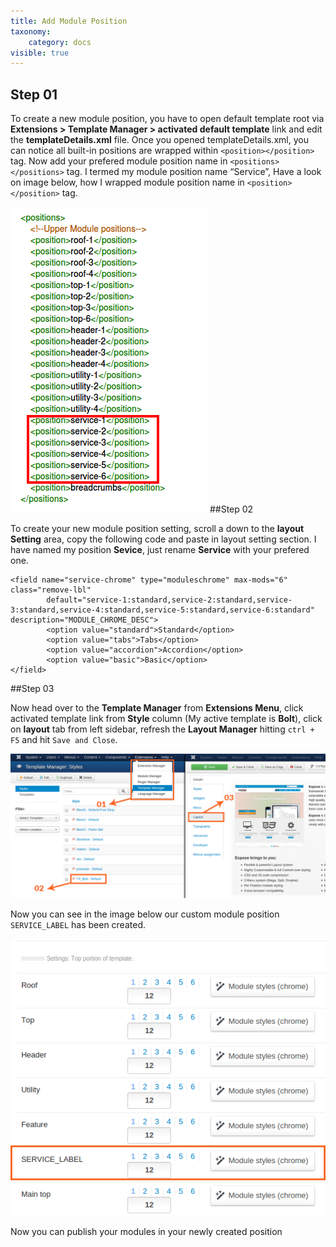 ```yaml
---
title: Add Module Position
taxonomy:
    category: docs
visible: true
---
```


## Step 01
To create a new module position, you have to open default template root via **Extensions > Template Manager > activated default template** link   and edit the **templateDetails.xml** file. Once you opened templateDetails.xml, you can notice all built-in positions are wrapped within ```<position></position>``` tag. Now add your prefered module position name in ```<positions></positions>``` tag. I termed my module position name “Service”, Have a look on image below, how I wrapped module position name in ```<position></position>``` tag. 

![Position](image01.png)
##Step 02

To create your new module position setting, scroll a down to the **layout Setting** area, copy the following code and paste in layout setting section. I have named my position **Sevice**, just rename **Service** with your prefered one.  


```
<field name="service-chrome" type="moduleschrome" max-mods="6" class="remove-lbl"
        default="service-1:standard,service-2:standard,service-3:standard,service-4:standard,service-5:standard,service-6:standard" description="MODULE_CHROME_DESC">
        <option value="standard">Standard</option>
        <option value="tabs">Tabs</option>
        <option value="accordion">Accordion</option>
        <option value="basic">Basic</option>
</field>
```

##Step 03

Now head over to the **Template Manager** from **Extensions Menu**, click activated template link from **Style** column (My active template is **Bolt**), click on **layout** tab from left sidebar, refresh the **Layout Manager** hitting ``ctrl + F5`` and hit ``Save and Close``.

![Position](t_root.png)

Now you can see in the image below our custom module position ``SERVICE_LABEL`` has been created.

![Position](t_last.png)

Now you can publish your modules in your newly created position




